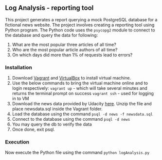 ## Log Analysis - reporting tool

This project generates a report querying a mock PostgreSQL database for a fictional news website. The project involves creating a reporting tool using Python program. The Python code uses the `psycopg2` module to connect to the database and query the data for following:

1. What are the most popular three articles of all time?
2. Who are the most popular article authors of all time?
3. On which days did more than 1% of requests lead to errors? 

### Installation

1. Download [Vagrant](https://www.vagrantup.com/) and [VirtualBox](https://www.virtualbox.org/wiki/Download_Old_Builds_5_1)  to install virtual machine. 
2. Use the below commands to bring the virtual machine online and to login respectively:
	`vagrant up` - which will take several minutes and returns the terminal prompt on success
	`vagrant ssh` - used for logging in to VM
3. Download the news data provided by Udacity [here](https://d17h27t6h515a5.cloudfront.net/topher/2016/August/57b5f748_newsdata/newsdata.zip). Unzip the file and place newsdata.sql inside the Vagrant folder.
4. Load the database using the command `psql -d news -f newsdata.sql`
5. Connect to the database using the command `psql -d news`
6. You may query the db to verify the data
7. Once done, exit psql.

### Execution

Now execute the Python file using the command `python logAnalysis.py`
